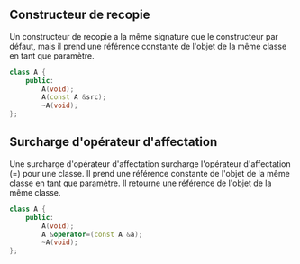 
## Constructeur de recopie
Un constructeur de recopie a la même signature que le constructeur par défaut, mais il prend une référence constante de l'objet de la même classe en tant que paramètre.

```cpp
class A {
    public:
        A(void);
        A(const A &src);
        ~A(void);
};
```

## Surcharge d'opérateur d'affectation
Une surcharge d'opérateur d'affectation surcharge l'opérateur d'affectation (=) pour une classe. Il prend une référence constante de l'objet de la même classe en tant que paramètre.
Il retourne une référence de l'objet de la même classe.

```cpp
class A {
    public:
        A(void);
        A &operator=(const A &a);
        ~A(void);
};
```
